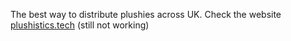 The best way to distribute plushies across UK.
Check the website [plushistics.tech](plushistics.tech) (still not working)